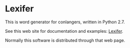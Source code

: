 # Lexifer

This is word generator for conlangers, written in Python 2.7.

See this web site for documentation and examples:
[Lexifer](https://lingweenie.org/conlang/lexifer.html).

Normally this software is distributed through that web page.
